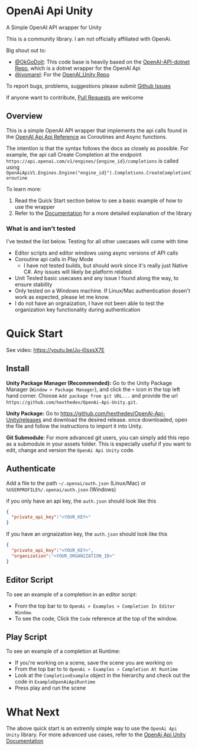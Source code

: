 # OpenAi Api Unity
A Simple OpenAI API wrapper for Unity 

This is a community library. I am not officially affiliated with OpenAi.

Big shout out to:
* [@OkGoDoIt](https://github.com/OkGoDoIt): This code base is heavily based on the [OpenAI-API-dotnet Repo](https://github.com/OkGoDoIt/OpenAI-API-dotnet), which is a dotnet wrapper for the OpenAI Api
* [@ivomarel](https://github.com/ivomarel): For the [OpenAI_Unity Repo](https://github.com/hexthedev/OpenAI_Unity)

To report bugs, problems, suggestions please submit [Github Issues](https://github.com/hexthedev/OpenAi-Api-Unity/issues)

If anyone want to contribute, [Pull Requests](https://github.com/hexthedev/OpenAi-Api-Unity/pulls) are welcome

## Overview
This is a simple OpenAI API wrapper that implements the api calls found in the [OpenAI Api Api Reference](https://beta.openai.com/docs/api-reference) as Coroutines and Async functions. 

The intention is that the syntax follows the docs as closely as possible. For example, the api call Create Completion at the endpoint `https://api.openai.com/v1/engines/{engine_id}/completions` is called using `OpenAiApiV1.Engines.Engine("engine_id}").Completions.CreateCompletionCoroutine`

To learn more:
1. Read the Quick Start section below to see a basic example of how to use the wrapper
2. Refer to the [Documentation](https://github.com/hexthedev/OpenAi-Api-Unity/tree/main/Documentation) for a more detailed explanation of the library

### What is and isn't tested
I've tested the list below. Testing for all other usecases will come with time
* Editor scripts and editor windows using async versions of API calls
* Coroutine api calls in Play Mode
  * I have not tested builds, but should work since it's really just Native C#. Any issues will likely be platform related. 
* Unit Tested basic usecases and any issue I found along the way, to ensure stability
* Only tested on a Windows machine. If Linux/Mac authentication dosen't work as expected, please let me know. 
* I do not have an orgnaization, I have not been able to test the organization key functionality during authentication

# Quick Start

See video: https://youtu.be/Ju-i0sxsX7E

## Install

**Unity Package Manager (Recommended):**
Go to the Unity Package Manager (`Window > Package Manager`), and click the `+` icon in the top left hand corner. Choose `Add package from git URL...` and provide the url `https://github.com/hexthedev/OpenAi-Api-Unity.git`.

**Unity Package:**
Go to https://github.com/hexthedev/OpenAi-Api-Unity/releases and download the desired release. once downloaded, open the file and follow the instructions to import it into Unity. 

**Git Submodule**:
For more advanced git users, you can simply add this repo as a submodule in your assets folder. This is especially useful if you want to edit, change and version the `OpenAi Api Unity` code.

## Authenticate
Add a file to the path `~/.openai/auth.json` (Linux/Mac) or `%USERPROFILE%/.openai/auth.json` (Windows)

if you only have an api key, the `auth.json` should look like this
```json
{
  "private_api_key":"<YOUR_KEY>"
}
```

If you have an orgnaization key, the `auth.json` should look like this
```json
{
  "private_api_key":"<YOUR_KEY>",
  "organization":"<YOUR_ORGANIZATION_ID>"
}
```

## Editor Script
To see an example of a completion in an editor script:
  * From the top bar to to `OpenAi > Examples > Completion In Editor Window`.
  * To see the code, Click the `Code` reference at the top of the window. 

## Play Script
To see an example of a completion at Runtime:
  * If you're working on a scene, save the scene you are working on
  * From the top bar to to `OpenAi > Examples > Completion At Runtime`
  * Look at the `CompletionExample` object in the hierarchy and check out the code in `ExampleOpenAiApiRuntime`
  * Press play and run the scene

# What Next
The above quick start is an extremly simple way to use the `OpenAi Api Unity` library. For more advanced use cases, refer to the [OpenAi Api Unity Documentation](https://github.com/hexthedev/OpenAi-Api-Unity/tree/main/Documentation)
